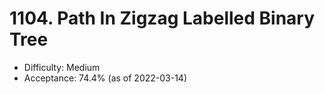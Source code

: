 # 1104. Path In Zigzag Labelled Binary Tree
- Difficulty: Medium
- Acceptance: 74.4% (as of 2022-03-14)
